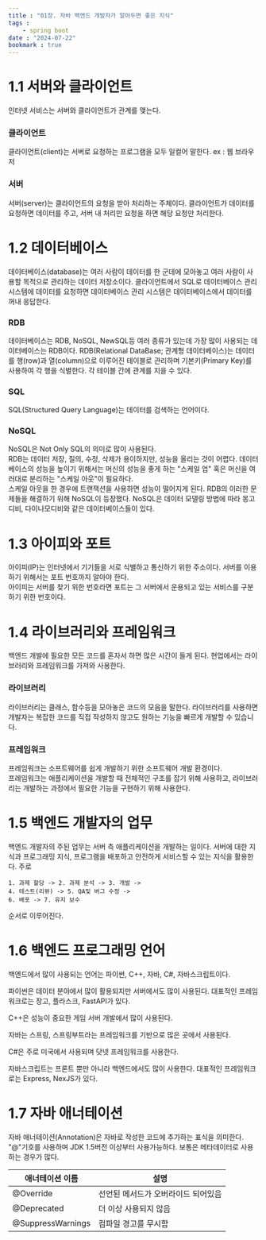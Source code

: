 ```yaml
---
title : "01장. 자바 백엔드 개발자가 알아두면 좋은 지식"
tags : 
    - spring boot
date : "2024-07-22"
bookmark : true
---
```


# 1.1 서버와 클라이언트

인터넷 서비스는 서버와 클라이언트가 관계를 맺는다. 

### 클라이언트
클라이언트(client)는 서버로 요청하는 프로그램을 모두 일컬어 말한다.
ex : 웹 브라우저

### 서버
서버(server)는 클라이언트의 요청을 받아 처리하는 주체이다. 클라이언트가 데이터를 요청하면 데이터를 주고, 서버 내 처리만 요청을 하면 해당 요청만 처리한다. 

# 1.2 데이터베이스

데이터베이스(database)는 여러 사람이 데이터를 한 군데에 모아놓고 여러 사람이 사용할 목적으로 관리하는 데이터 저장소이다. 
클라이언트에서 SQL로 데이터베이스 관리 시스템에 데이터를 요청하면 데이터베이스 관리 시스템은 데이터베이스에서 데이터를 꺼내 응답한다. 

### RDB
데이터베이스는 RDB, NoSQL, NewSQL등 여러 종류가 있는데 가장 많이 사용되는 데이터베이스는 RDB이다. RDB(Relational DataBase; 관계형 데이터베이스)는 데이터를 행(row)과 열(column)으로 이루어진 테이블로 관리하며 기본키(Primary Key)를 사용하여 각 행을 식별한다. 
각 테이블 간에 관계를 지을 수 있다. 

### SQL
SQL(Structured Query Language)는 데이터를 검색하는 언어이다. 

### NoSQL
NoSQL은 Not Only SQL의 의미로 많이 사용된다. <br>
RDB는 데이터 저장, 질의, 수정, 삭제가 용이하지만, 성능을 올리는 것이 어렵다. 데이터베이스의 성능을 높이기 위해서는 머신의 성능을 좋게 하는 "스케일 업" 혹은 머신을 여러대로 분리하는 "스케일 아웃"이 필요하다. 
<br> 스케일 아웃을 한 경우에 트랜잭션을 사용하면 성능이 떨어지게 된다. 
RDB의 이러한 문제들을 해결하기 위해 NoSQL이 등장했다. NoSQL은 데이터 모델링 방법에 따라 몽고디비, 다이나모디비와 같은 데이터베이스들이 있다. 

# 1.3 아이피와 포트

아이피(IP)는 인터넷에서 기기들을 서로 식별하고 통신하기 위한 주소이다. 서버를 이용하기 위해서는 포트 번호까지 알아야 한다. 
<br>
아이피는 서버를 찾기 위한 번호라면 포트는 그 서버에서 운용되고 있는 서비스를 구분하기 위한 번호이다. 

# 1.4 라이브러리와 프레임워크

백엔드 개발에 필요한 모든 코드를 혼자서 하면 많은 시간이 들게 된다. 현업에서는 라이브러리와 프레임워크를 가져와 사용한다. 

### 라이브러리
라이브러리는 클래스, 함수등을 모아놓은 코드의 모음을 말한다. 라이브러리를 사용하면 개발자는 복잡한 코드를 직접 작성하지 않고도 원하는 기능을 빠르게 개발할 수 있습니다. 

### 프레임워크
프레임워크는 소프트웨어를 쉽게 개발하기 위한 소프트웨어 개발 환경이다. <br>
프레임워크는 애플리케이션을 개발할 때 전체적인 구조를 잡기 위해 사용하고, 라이브러리는 개발하는 과정에서 필요한 기능을 구현하기 위해 사용한다. 

# 1.5 백엔드 개발자의 업무
백엔드 개발자의 주된 업무는 서버 측 애플리케이션을 개발하는 일이다. 서버에 대한 지식과 프로그래밍 지식, 프로그램을 배포하고 안전하게 서비스할 수 있는 지식을 활용한다. 
주로
```
1. 과제 할당 -> 2. 과제 분석 -> 3. 개발 -> 
4. 테스트(리뷰) -> 5. QA및 버그 수정 -> 
6. 배포 -> 7. 유지 보수
```
순서로 이루어진다. 

# 1.6 백엔드 프로그래밍 언어
백엔드에서 많이 사용되는 언어는 파이썬, C++, 자바, C#, 자바스크립트이다. 

파이썬은 데이터 분야에서 많이 활용되지만 서버에서도 많이 사용된다. 대표적인 프레임워크로는 장고, 플라스크, FastAPI가 있다. 

C++은 성능이 중요한 게임 서버 개발에서 많이 사용된다. 

자바는 스프링, 스프링부트라는 프레임워크를 기반으로 많은 곳에서 사용된다. 

C#은 주로 미국에서 사용되며 닷넷 프레임워크를 사용한다. 

자바스크립트는 프론트 뿐만 아니라 백엔드에서도 많이 사용한다. 대표적인 프레임워크로는 Express, NexJS가 있다. 

# 1.7 자바 애너테이션
자바 애너테이션(Annotation)은 자바로 작성한 코드에 추가하는 표식을 의미한다. "@"기호를 사용하며 JDK 1.5버전 이상부터 사용가능하다. 
보통은 메타데이터로 사용하는 경우가 많다. 

|애너테이션 이름|설명|
|---|---|
|@Override|선언된 메서드가 오버라이드 되어있음|
|@Deprecated|더 이상 사용되지 않음|
|@SuppressWarnings|컴파일 경고를 무시함|

